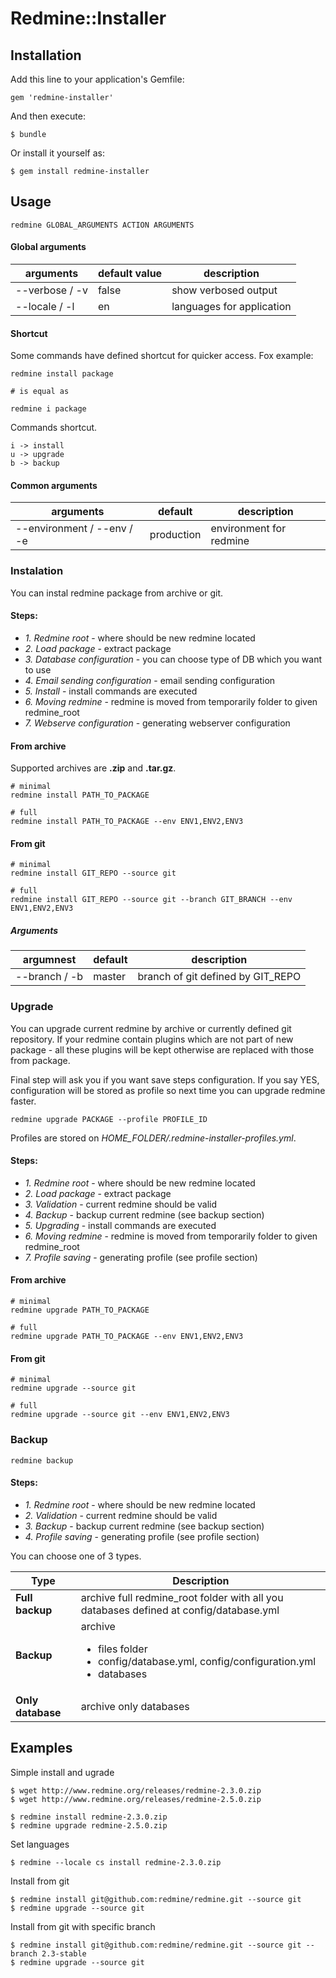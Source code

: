 # Redmine::Installer

## Installation

Add this line to your application's Gemfile:

```
gem 'redmine-installer'
```

And then execute:

```
$ bundle
```

Or install it yourself as:

```
$ gem install redmine-installer
```

## Usage

```
redmine GLOBAL_ARGUMENTS ACTION ARGUMENTS
```

#### Global arguments

<table>
  <thead>
    <tr>
      <th>arguments</th>
      <th>default value</th>
      <th>description</th>
    </tr>
  </thead>
  <tbody>
    <tr>
      <td>--verbose / -v</td>
      <td>false</td>
      <td>show verbosed output</td>
    </tr>
    <tr>
      <td>--locale / -l</td>
      <td>en</td>
      <td>languages for application</td>
    </tr>
  </tbody>
</table>


#### Shortcut

Some commands have defined shortcut for quicker access. Fox example:

```
redmine install package

# is equal as

redmine i package
```

Commands shortcut.

```
i -> install
u -> upgrade
b -> backup
```

#### Common arguments

<table>
  <thead>
    <tr>
      <th>arguments</th>
      <th>default</th>
      <th>description</th>
    </tr>
  </thead>
  <tbody>
    <tr>
      <td>--environment / --env / -e</td>
      <td>production</td>
      <td>
        environment for redmine
      </td>
    </tr>
  </tbody>
</table>

### Instalation

You can instal redmine package from archive or git.

#### Steps:

- *1. Redmine root* - where should be new redmine located
- *2. Load package* - extract package
- *3. Database configuration* - you can choose type of DB which you want to use
- *4. Email sending configuration* - email sending configuration
- *5. Install* - install commands are executed
- *6. Moving redmine* - redmine is moved from temporarily folder to given redmine_root
- *7. Webserve configuration* - generating webserver configuration

#### From archive

Supported archives are **.zip** and **.tar.gz**.

```
# minimal
redmine install PATH_TO_PACKAGE

# full
redmine install PATH_TO_PACKAGE --env ENV1,ENV2,ENV3
```

#### From git

```
# minimal
redmine install GIT_REPO --source git

# full
redmine install GIT_REPO --source git --branch GIT_BRANCH --env ENV1,ENV2,ENV3
```

##### Arguments

<table>
  <thead>
    <tr>
      <th>argumnest</th>
      <th>default</th>
      <th>description</th>
    </tr>
  </thead>
  <tbody>
    <tr>
      <td>--branch / -b</td>
      <td>master</td>
      <td>
        branch of git defined by GIT_REPO
      </td>
    </tr>
  </tbody>
</table>


### Upgrade

You can upgrade current redmine by archive or currently defined git repository. If your redmine contain plugins which are not part of new package - all these plugins will be kept otherwise are replaced with those from package.

Final step will ask you if you want save steps configuration. If you say YES, configuration will be stored as profile so next time you can upgrade redmine faster.

```
redmine upgrade PACKAGE --profile PROFILE_ID
```

Profiles are stored on *HOME_FOLDER/.redmine-installer-profiles.yml*.

#### Steps:

- *1. Redmine root* - where should be new redmine located
- *2. Load package* - extract package
- *3. Validation* - current redmine should be valid
- *4. Backup* - backup current redmine (see backup section)
- *5. Upgrading* - install commands are executed
- *6. Moving redmine* - redmine is moved from temporarily folder to given redmine_root
- *7. Profile saving* - generating profile (see profile section)


#### From archive

```
# minimal
redmine upgrade PATH_TO_PACKAGE

# full
redmine upgrade PATH_TO_PACKAGE --env ENV1,ENV2,ENV3
```

#### From git

```
# minimal
redmine upgrade --source git

# full
redmine upgrade --source git --env ENV1,ENV2,ENV3
```


### Backup

```
redmine backup
```

#### Steps:

- *1. Redmine root* - where should be new redmine located
- *2. Validation* - current redmine should be valid
- *3. Backup* - backup current redmine (see backup section)
- *4. Profile saving* - generating profile (see profile section)

You can choose one of 3 types.

<table>
  <thead>
    <tr>
      <th>Type</th>
      <th>Description</th>
    </tr>
  </thead>
  <tbody>
    <tr>
      <td><b>Full backup</b></td>
      <td>archive full redmine_root folder with all you databases defined at config/database.yml</td>
    </tr>
    <tr>
      <td><b>Backup</b></td>
      <td>
        archive
        <ul>
          <li>files folder</li>
          <li>config/database.yml, config/configuration.yml</li>
          <li>databases</li>
        </ul>
      </td>
    </tr>
    <tr>
      <td><b>Only database</b></td>
      <td>archive only databases</td>
    </tr>
  </tbody>
</table>

## Examples

Simple install and ugrade

```
$ wget http://www.redmine.org/releases/redmine-2.3.0.zip
$ wget http://www.redmine.org/releases/redmine-2.5.0.zip

$ redmine install redmine-2.3.0.zip
$ redmine upgrade redmine-2.5.0.zip
```

Set languages

```
$ redmine --locale cs install redmine-2.3.0.zip
```

Install from git

```
$ redmine install git@github.com:redmine/redmine.git --source git
$ redmine upgrade --source git
```

Install from git with specific branch

```
$ redmine install git@github.com:redmine/redmine.git --source git --branch 2.3-stable
$ redmine upgrade --source git
```
 